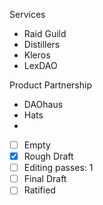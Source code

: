 Services

- Raid Guild
- Distillers
- Kleros
- LexDAO

Product Partnership

- DAOhaus
- Hats
-

- [ ] Empty
- [x] Rough Draft
- [ ] Editing passes: 1
- [ ] Final Draft
- [ ] Ratified
